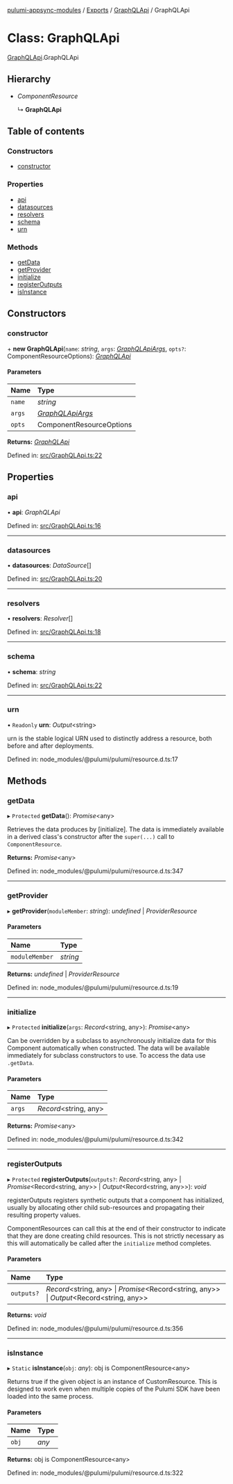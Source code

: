 [pulumi-appsync-modules](../README.md) / [Exports](../modules.md) / [GraphQLApi](../modules/graphqlapi.md) / GraphQLApi

# Class: GraphQLApi

[GraphQLApi](../modules/graphqlapi.md).GraphQLApi

## Hierarchy

- *ComponentResource*

  ↳ **GraphQLApi**

## Table of contents

### Constructors

- [constructor](graphqlapi.graphqlapi-1.md#constructor)

### Properties

- [api](graphqlapi.graphqlapi-1.md#api)
- [datasources](graphqlapi.graphqlapi-1.md#datasources)
- [resolvers](graphqlapi.graphqlapi-1.md#resolvers)
- [schema](graphqlapi.graphqlapi-1.md#schema)
- [urn](graphqlapi.graphqlapi-1.md#urn)

### Methods

- [getData](graphqlapi.graphqlapi-1.md#getdata)
- [getProvider](graphqlapi.graphqlapi-1.md#getprovider)
- [initialize](graphqlapi.graphqlapi-1.md#initialize)
- [registerOutputs](graphqlapi.graphqlapi-1.md#registeroutputs)
- [isInstance](graphqlapi.graphqlapi-1.md#isinstance)

## Constructors

### constructor

\+ **new GraphQLApi**(`name`: *string*, `args`: [*GraphQLApiArgs*](../interfaces/graphqlapi.graphqlapiargs.md), `opts?`: ComponentResourceOptions): [*GraphQLApi*](graphqlapi.graphqlapi-1.md)

#### Parameters

| Name | Type |
| :------ | :------ |
| `name` | *string* |
| `args` | [*GraphQLApiArgs*](../interfaces/graphqlapi.graphqlapiargs.md) |
| `opts` | ComponentResourceOptions |

**Returns:** [*GraphQLApi*](graphqlapi.graphqlapi-1.md)

Defined in: [src/GraphQLApi.ts:22](https://github.com/bjerkio/pulumi-appsync-modules/blob/2a7a038/src/GraphQLApi.ts#L22)

## Properties

### api

• **api**: *GraphQLApi*

Defined in: [src/GraphQLApi.ts:16](https://github.com/bjerkio/pulumi-appsync-modules/blob/2a7a038/src/GraphQLApi.ts#L16)

___

### datasources

• **datasources**: *DataSource*[]

Defined in: [src/GraphQLApi.ts:20](https://github.com/bjerkio/pulumi-appsync-modules/blob/2a7a038/src/GraphQLApi.ts#L20)

___

### resolvers

• **resolvers**: *Resolver*[]

Defined in: [src/GraphQLApi.ts:18](https://github.com/bjerkio/pulumi-appsync-modules/blob/2a7a038/src/GraphQLApi.ts#L18)

___

### schema

• **schema**: *string*

Defined in: [src/GraphQLApi.ts:22](https://github.com/bjerkio/pulumi-appsync-modules/blob/2a7a038/src/GraphQLApi.ts#L22)

___

### urn

• `Readonly` **urn**: *Output*<string\>

urn is the stable logical URN used to distinctly address a resource, both before and after
deployments.

Defined in: node_modules/@pulumi/pulumi/resource.d.ts:17

## Methods

### getData

▸ `Protected` **getData**(): *Promise*<any\>

Retrieves the data produces by [initialize].  The data is immediately available in a
derived class's constructor after the `super(...)` call to `ComponentResource`.

**Returns:** *Promise*<any\>

Defined in: node_modules/@pulumi/pulumi/resource.d.ts:347

___

### getProvider

▸ **getProvider**(`moduleMember`: *string*): *undefined* \| *ProviderResource*

#### Parameters

| Name | Type |
| :------ | :------ |
| `moduleMember` | *string* |

**Returns:** *undefined* \| *ProviderResource*

Defined in: node_modules/@pulumi/pulumi/resource.d.ts:19

___

### initialize

▸ `Protected` **initialize**(`args`: *Record*<string, any\>): *Promise*<any\>

Can be overridden by a subclass to asynchronously initialize data for this Component
automatically when constructed.  The data will be available immediately for subclass
constructors to use.  To access the data use `.getData`.

#### Parameters

| Name | Type |
| :------ | :------ |
| `args` | *Record*<string, any\> |

**Returns:** *Promise*<any\>

Defined in: node_modules/@pulumi/pulumi/resource.d.ts:342

___

### registerOutputs

▸ `Protected` **registerOutputs**(`outputs?`: *Record*<string, any\> \| *Promise*<Record<string, any\>\> \| *Output*<Record<string, any\>\>): *void*

registerOutputs registers synthetic outputs that a component has initialized, usually by
allocating other child sub-resources and propagating their resulting property values.

ComponentResources can call this at the end of their constructor to indicate that they are
done creating child resources.  This is not strictly necessary as this will automatically be
called after the `initialize` method completes.

#### Parameters

| Name | Type |
| :------ | :------ |
| `outputs?` | *Record*<string, any\> \| *Promise*<Record<string, any\>\> \| *Output*<Record<string, any\>\> |

**Returns:** *void*

Defined in: node_modules/@pulumi/pulumi/resource.d.ts:356

___

### isInstance

▸ `Static` **isInstance**(`obj`: *any*): obj is ComponentResource<any\>

Returns true if the given object is an instance of CustomResource.  This is designed to work even when
multiple copies of the Pulumi SDK have been loaded into the same process.

#### Parameters

| Name | Type |
| :------ | :------ |
| `obj` | *any* |

**Returns:** obj is ComponentResource<any\>

Defined in: node_modules/@pulumi/pulumi/resource.d.ts:322
